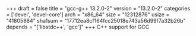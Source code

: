 +++
draft = false
title = "gcc-g++ 13.2.0-2"
version = "13.2.0-2"
categories = ['devel', 'devel-core']
arch = "x86_64"
size = "12312876"
usize = "41805884"
sha1sum = "17712ea8cf164fcc25018e743a56d99f7a32b26b"
depends = "['libstdc++', 'gcc']"
+++
C++ support for GCC